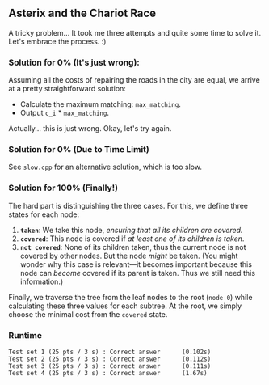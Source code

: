 ## Asterix and the Chariot Race

A tricky problem... It took me three attempts and quite some time to solve it. Let's embrace the process. :)

### Solution for 0% (It's just wrong):

Assuming all the costs of repairing the roads in the city are equal, we arrive at a pretty straightforward solution:

- Calculate the maximum matching: `max_matching`.
- Output `c_i` * `max_matching`.

Actually... this is just wrong. Okay, let's try again.

### Solution for 0% (Due to Time Limit)

See `slow.cpp` for an alternative solution, which is too slow. 

### Solution for 100% (Finally!)

The hard part is distinguishing the three cases. For this, we define three states for each node:

1. **`taken`**: We take this node, *ensuring that all its children are covered.*
2. **`covered`**: This node is covered if *at least one of its children is taken*.
3. **`not covered`**: None of its children taken, thus the current node is not covered by other nodes. But the node *might* be taken. (You might wonder why this case is relevant—it becomes important because this node can *become* covered if its parent is taken. Thus we still need this information.)

Finally, we traverse the tree from the leaf nodes to the root (`node 0`) while calculating these three values for each subtree. At the root, we simply choose the minimal cost from the `covered` state.

### Runtime

```
Test set 1 (25 pts / 3 s) : Correct answer      (0.102s)
Test set 2 (25 pts / 3 s) : Correct answer      (0.112s)
Test set 3 (25 pts / 3 s) : Correct answer      (0.111s)
Test set 4 (25 pts / 3 s) : Correct answer      (1.67s)
```